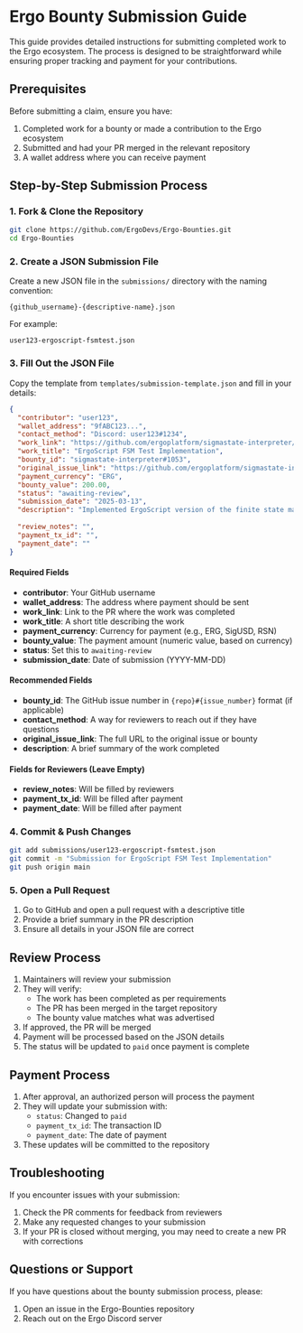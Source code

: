 # Ergo Bounty Submission Guide

This guide provides detailed instructions for submitting completed work to the Ergo ecosystem. The process is designed to be straightforward while ensuring proper tracking and payment for your contributions.

## Prerequisites

Before submitting a claim, ensure you have:

1. Completed work for a bounty or made a contribution to the Ergo ecosystem
2. Submitted and had your PR merged in the relevant repository
3. A wallet address where you can receive payment

## Step-by-Step Submission Process

### 1. Fork & Clone the Repository

```bash
git clone https://github.com/ErgoDevs/Ergo-Bounties.git
cd Ergo-Bounties
```

### 2. Create a JSON Submission File

Create a new JSON file in the `submissions/` directory with the naming convention:

```
{github_username}-{descriptive-name}.json
```

For example:
```
user123-ergoscript-fsmtest.json
```

### 3. Fill Out the JSON File

Copy the template from `templates/submission-template.json` and fill in your details:

```json
{
  "contributor": "user123",
  "wallet_address": "9fABC123...",
  "contact_method": "Discord: user123#1234",
  "work_link": "https://github.com/ergoplatform/sigmastate-interpreter/pull/1100",
  "work_title": "ErgoScript FSM Test Implementation",
  "bounty_id": "sigmastate-interpreter#1053",
  "original_issue_link": "https://github.com/ergoplatform/sigmastate-interpreter/issues/1053",
  "payment_currency": "ERG",
  "bounty_value": 200.00,
  "status": "awaiting-review",
  "submission_date": "2025-03-13",
  "description": "Implemented ErgoScript version of the finite state machine test.",
  
  "review_notes": "",
  "payment_tx_id": "",
  "payment_date": ""
}
```

#### Required Fields

- **contributor**: Your GitHub username
- **wallet_address**: The address where payment should be sent
- **work_link**: Link to the PR where the work was completed
- **work_title**: A short title describing the work
- **payment_currency**: Currency for payment (e.g., ERG, SigUSD, RSN)
- **bounty_value**: The payment amount (numeric value, based on currency)
- **status**: Set this to `awaiting-review`
- **submission_date**: Date of submission (YYYY-MM-DD)

#### Recommended Fields

- **bounty_id**: The GitHub issue number in `{repo}#{issue_number}` format (if applicable)
- **contact_method**: A way for reviewers to reach out if they have questions
- **original_issue_link**: The full URL to the original issue or bounty
- **description**: A brief summary of the work completed

#### Fields for Reviewers (Leave Empty)

- **review_notes**: Will be filled by reviewers
- **payment_tx_id**: Will be filled after payment
- **payment_date**: Will be filled after payment

### 4. Commit & Push Changes

```bash
git add submissions/user123-ergoscript-fsmtest.json
git commit -m "Submission for ErgoScript FSM Test Implementation"
git push origin main
```

### 5. Open a Pull Request

1. Go to GitHub and open a pull request with a descriptive title
2. Provide a brief summary in the PR description
3. Ensure all details in your JSON file are correct

## Review Process

1. Maintainers will review your submission
2. They will verify:
   - The work has been completed as per requirements
   - The PR has been merged in the target repository
   - The bounty value matches what was advertised
3. If approved, the PR will be merged
4. Payment will be processed based on the JSON details
5. The status will be updated to `paid` once payment is complete

## Payment Process

1. After approval, an authorized person will process the payment
2. They will update your submission with:
   - `status`: Changed to `paid`
   - `payment_tx_id`: The transaction ID
   - `payment_date`: The date of payment
3. These updates will be committed to the repository

## Troubleshooting

If you encounter issues with your submission:

1. Check the PR comments for feedback from reviewers
2. Make any requested changes to your submission
3. If your PR is closed without merging, you may need to create a new PR with corrections

## Questions or Support

If you have questions about the bounty submission process, please:

1. Open an issue in the Ergo-Bounties repository
2. Reach out on the Ergo Discord server

